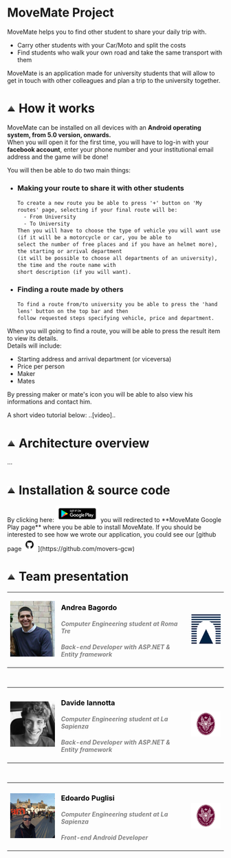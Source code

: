 <h1 id="project"> MoveMate Project </h1>

MoveMate helps you to find other student to share your daily trip with.
* Carry other students with your Car/Moto and split the costs
* Find students who walk your own road and take the same transport with them

MoveMate is an application made for university students that will allow to get in touch with other colleagues and plan a trip to the university together.
 
<!-- How it works -->
<h1 id="how-works"><a href="#menu"><img src="vector-icon.png" alt="su" width="20"></a> How it works </h1>

MoveMate can be installed on all devices with an **Android operating system, from 5.0 version, onwards.** <br>
When you will open it for the first time, you will have to log-in with your **facebook account**, enter your phone number and your institutional email address and the game will be done!

You will then be able to do two main things:
* ### Making your route to share it with other students
      To create a new route you be able to press '+' button on 'My routes' page, selecting if your final route will be:
        - From University
        - To University
      Then you will have to choose the type of vehicle you will want use (if it will be a motorcycle or car, you be able to
      select the number of free places and if you have an helmet more), the starting or arrival department 
      (it will be possible to choose all departments of an university), the time and the route name with 
      short description (if you will want).
* ### Finding a route made by others
      To find a route from/to university you be able to press the 'hand lens' button on the top bar and then 
      follow requested steps specifying vehicle, price and department.

When you will going to find a route, you will be able to press the result item to view its details. <br>
Details will include:
* Starting address and arrival department (or viceversa)
* Price per person
* Maker
* Mates

By pressing maker or mate's icon you will be able to also view his informations and contact him.

A short video tutorial below:
..[video]..

<!-- Architecture overview -->
<h1 id="arch-view"><a href="#menu"><img src="vector-icon.png" alt="su" width="20"></a> Architecture overview </h1>
...

<!-- Installation & source code -->
<h1 id="install-source"><a href="#menu"><img src="vector-icon.png" alt="su" width="20"></a> Installation &amp; source code </h1>
By clicking here: <a href="https://play.google.com/store/apps/details?id=app.movemate&hl=it"><img src="playstorebutton.png" alt="googleplay" width="100"></a> you will redirected to **MoveMate Google Play page** where you be able to install MoveMate.
If you should be interested to see how we wrote our application, you could see our [github page <img src="github_button.png" alt="githublogo" width="30"> ](https://github.com/movers-gcw)

<!-- Team Presentation -->
<h1 id="team"><a href="#menu"><img src="vector-icon.png" alt="su" width="20"></a> Team presentation </h1>
<section class="site-footer" style="color: gray; text-align: left;">

 <section id="team-items">
 
   <table>
    <tr>
     <td style="border: 0;"><img class="btn" style="margin: 0; padding: 0; border-color: rgba(0, 0, 0,0.2);" src="andr-pic.jpg" alt="su" width="150"></td>
     <td width="60%" style="border: 0;"><section class="btn" style="text-align: left;">
     <h3 style="color: black;">Andrea Bagordo</h3>
     <h4 style="color: gray; font-style: italic;">Computer Engineering student at Roma Tre</h4>
     <h4 style="color: gray; font-style: italic; font-weight: Bold;">Back-end Developer with ASP.NET &amp; Entity framework</h4>
     </section></td>
     <td style="border: 0;"><section class="btn"><img src="logoromatre.png" alt="uni" width="100"></section></td>
    </tr>
   </table>
   <br>
   <table>
    <tr>
     <td style="border: 0;"><img class="btn" style="margin: 0; padding: 0; border-color: rgba(0, 0, 0,0.2);" src="david-pic.jpg" alt="su" width="150"></td>
     <td width="60%" style="border: 0;"><section class="btn" style="text-align: left;">
     <h3 style="color: black;">Davide Iannotta</h3>
     <h4 style="color: gray; font-style: italic;">Computer Engineering student at La Sapienza</h4>
     <h4 style="color: gray; font-style: italic; font-weight: Bold;">Back-end Developer with ASP.NET &amp; Entity framework</h4>
     </section></td>
     <td style="border: 0;"><section class="btn"><img src="sapienzaicon.jpg" alt="uni" width="100"></section></td>
    </tr>
   </table>
   <br>
   <table>
    <tr>
     <td style="border: 0;"><img class="btn" style="margin: 0; padding: 0; border-color: rgba(0, 0, 0,0.2);" src="edo-pic.jpg" alt="su" width="150"></td>
     <td width="60%" style="border: 0;"><section class="btn" style="text-align: left;">
     <h3 style="color: black;">Edoardo Puglisi</h3>
     <h4 style="color: gray; font-style: italic;">Computer Engineering student at La Sapienza</h4>
     <h4 style="color: gray; font-style: italic; font-weight: Bold;">Front-end Android Developer</h4>
     </section></td>
     <td style="border: 0;"><section class="btn"><img src="sapienzaicon.jpg" alt="uni" width="100"></section></td>
    </tr>
   </table>
     
 </section>
</section>
